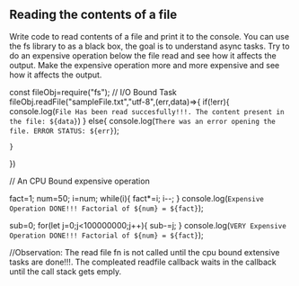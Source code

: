 ## Reading the contents of a file

Write code to read contents of a file and print it to the console. 
You can use the fs library to as a black box, the goal is to understand async tasks. 
Try to do an expensive operation below the file read and see how it affects the output. 
Make the expensive operation more and more expensive and see how it affects the output. 



const fileObj=require("fs");
// I/O Bound Task
fileObj.readFile("sampleFile.txt","utf-8",(err,data)=>{
    if(!err){
        console.log(`File Has been read succesfully!!!. The content present in the file: ${data}`)
    }
    else{
        console.log(`There was an error opening the file. ERROR STATUS: ${err}`);
        
    }
})

// An CPU Bound expensive operation

fact=1;
num=50;
i=num;
while(i){
    fact*=i;
    i--;
}
console.log(`Expensive Operation DONE!!! Factorial of ${num} = ${fact}`);

sub=0;
for(let j=0;j<100000000;j++){
    sub-=j;
}
console.log(`VERY Expensive Operation DONE!!! Factorial of ${num} = ${fact}`);

//Observation: The read file fn is not called until the cpu bound extensive tasks are done!!!. The compleated readfile callback waits in the callback until the call stack gets emply.